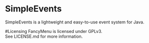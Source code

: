 # SimpleEvents
SimpleEvents is a lightweight and easy-to-use event system for Java.

#Licensing
FancyMenu is licensed under GPLv3.<br>
See LICENSE.md for more information.
